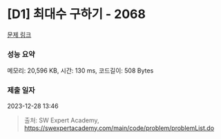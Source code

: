# [D1] 최대수 구하기 - 2068 

[문제 링크](https://swexpertacademy.com/main/code/problem/problemDetail.do?contestProbId=AV5QQhbqA4QDFAUq) 

### 성능 요약

메모리: 20,596 KB, 시간: 130 ms, 코드길이: 508 Bytes

### 제출 일자

2023-12-28 13:46



> 출처: SW Expert Academy, https://swexpertacademy.com/main/code/problem/problemList.do
